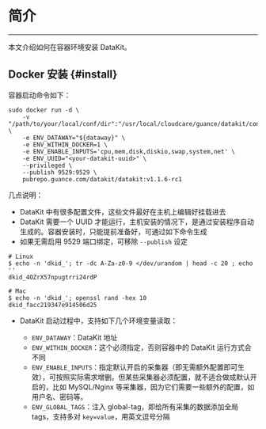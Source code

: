 
# 简介

---

本文介绍如何在容器环境安装 DataKit。

## Docker 安装 {#install}

容器启动命令如下：

```shell
sudo docker run -d \
    -v "/path/to/your/local/conf/dir":"/usr/local/cloudcare/guance/datakit/conf.d" \
    -e ENV_DATAWAY="${dataway}" \
    -e ENV_WITHIN_DOCKER=1 \
    -e ENV_ENABLE_INPUTS='cpu,mem,disk,diskio,swap,system,net' \
    -e ENV_UUID="<your-datakit-uuid>" \
    --privileged \
    --publish 9529:9529 \
    pubrepo.guance.com/datakit/datakit:v1.1.6-rc1
```

几点说明：

- DataKit 中有很多配置文件，这些文件最好在主机上编辑好挂载进去
- DataKit 需要一个 UUID 才能运行，主机安装的情况下，是通过安装程序自动生成的。容器安装时，只能提前准备好，可通过如下命令生成
- 如果无需启用 9529 端口绑定，可移除 `--publish` 设定

```shell
# Linux
$ echo -n 'dkid_'; tr -dc A-Za-z0-9 </dev/urandom | head -c 20 ; echo ''
dkid_4OZrX57npugtrri24rdP

# Mac
$ echo -n 'dkid_'; openssl rand -hex 10
dkid_facc219347e914506d25
```

- DataKit 启动过程中，支持如下几个环境变量读取：

    - `ENV_DATAWAY`：DataKit 地址
    - `ENV_WITHIN_DOCKER`：这个必须指定，否则容器中的 DataKit 运行方式会不同
    - `ENV_ENABLE_INPUTS`：指定默认开启的采集器（即无需额外配置即可生效），可按照实际需求增删。但某些采集器必须配置，就不适合做成默认开启的，比如 MySQL/Nginx 等采集器，因为它们需要一些额外的配置，如用户名、密码等。
    - `ENV_GLOBAL_TAGS`：注入 global-tag，即给所有采集的数据添加全局 tags，支持多对 `key=value`，用英文逗号分隔
